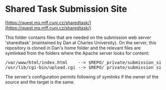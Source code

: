 # Shared Task Submission Site

[https://quest.ms.mff.cuni.cz/sharedtask/](https://quest.ms.mff.cuni.cz/sharedtask/)

This folder contains files that are needed on the submission web server 'sharedtask'
(maintained by Dan at Charles University). On the server, this repository is cloned
in Dan's home folder and the relevant files are symlinked from the folders where the
Apache server looks for content:

<pre>
/var/www/html/index.html    --> $REPO/<nowiki>_</nowiki>private/submission<nowiki>_</nowiki>site/html
/usr/lib/cgi-bin/upload.cgi --> $REPO/<nowiki>_</nowiki>private/submission<nowiki>_</nowiki>site/cgi
</pre>

The server's configuration permits following of symlinks if the owner of the source
and the target is the same.

